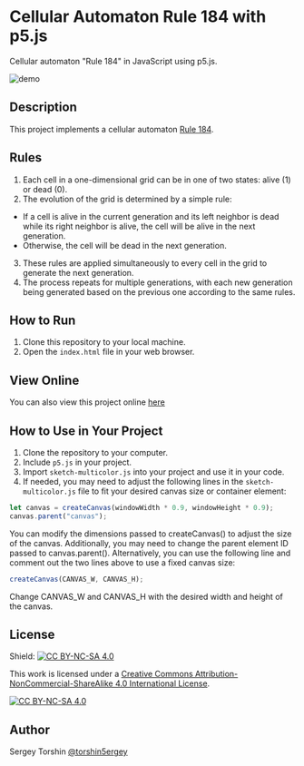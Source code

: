 # Cellular Automaton Rule 184 with p5.js

Cellular automaton "Rule 184" in JavaScript using p5.js.

![demo](assets/demo.gif)

## Description
This project implements a cellular automaton [Rule 184](https://en.wikipedia.org/wiki/Rule_184).

## Rules

1. Each cell in a one-dimensional grid can be in one of two states: alive (1) or dead (0).
2. The evolution of the grid is determined by a simple rule:
- If a cell is alive in the current generation and its left neighbor is dead while its right neighbor is alive, the cell will be alive in the next generation.
- Otherwise, the cell will be dead in the next generation.
3. These rules are applied simultaneously to every cell in the grid to generate the next generation.
4. The process repeats for multiple generations, with each new generation being generated based on the previous one according to the same rules.

## How to Run

1. Clone this repository to your local machine.
2. Open the `index.html` file in your web browser.

## View Online

You can also view this project online [here](https://editor.p5js.org/torshin5ergey/full/CHG4PIw2g)

## How to Use in Your Project

1. Clone the repository to your computer.
2. Include `p5.js` in your project.
3. Import `sketch-multicolor.js` into your project and use it in your code.
4. If needed, you may need to adjust the following lines in the `sketch-multicolor.js` file to fit your desired canvas size or container element:
```javascript
let canvas = createCanvas(windowWidth * 0.9, windowHeight * 0.9);
canvas.parent("canvas");
```
You can modify the dimensions passed to createCanvas() to adjust the size of the canvas. Additionally, you may need to change the parent element ID passed to canvas.parent().
Alternatively, you can use the following line and comment out the two lines above to use a fixed canvas size:
```javascript
createCanvas(CANVAS_W, CANVAS_H);
```
Change CANVAS_W and CANVAS_H with the desired width and height of the canvas.

## License

Shield: [![CC BY-NC-SA 4.0][cc-by-nc-sa-shield]][cc-by-nc-sa]

This work is licensed under a
[Creative Commons Attribution-NonCommercial-ShareAlike 4.0 International License][cc-by-nc-sa].

[![CC BY-NC-SA 4.0][cc-by-nc-sa-image]][cc-by-nc-sa]

[cc-by-nc-sa]: http://creativecommons.org/licenses/by-nc-sa/4.0/
[cc-by-nc-sa-image]: https://licensebuttons.net/l/by-nc-sa/4.0/88x31.png
[cc-by-nc-sa-shield]: https://img.shields.io/badge/License-CC%20BY--NC--SA%204.0-lightgrey.svg

## Author

Sergey Torshin [@torshin5ergey](https://github.com/torshin5ergey)
